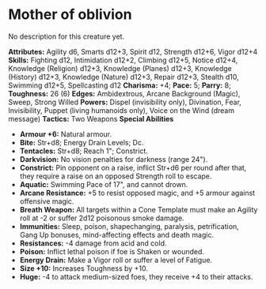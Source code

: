 # Mother of oblivion

No description for this creature yet.

**Attributes:** Agility d6, Smarts d12+3, Spirit d12, Strength d12+6,
Vigor d12+4
**Skills:** Fighting d12, Intimidation d12+2, Climbing d12+5, Notice
d12+4, Knowledge (Religion) d12+3, Knowledge (Planes) d12+3, Knowledge
(History) d12+3, Knowledge (Nature) d12+3, Repair d12+3, Stealth d10,
Swimming d12+5, Spellcasting d12
**Charisma:** +4; **Pace:** 5; **Parry:** 8; **Toughness:** 26 (6)
**Edges:** Ambidextrous, Arcane Background (Magic), Sweep, Strong
Willed
**Powers:** Dispel (invisibility only), Divination, Fear, Invisibility,
Puppet (living humanoids only), Voice on the Wind (dream message)
**Tactics:** Two Weapons
**Special Abilities**

- **Armour +6:** Natural armour.
- **Bite:** Str+d8; Energy Drain Levels; Dc.
- **Tentacles:** Str+d8; Reach 1"; Constrict.
- **Darkvision:** No vision penalties for darkness (range 24").
- **Constrict:** Pin opponent on a raise, inflict Str+d6 per round after
that, they require a raise on an opposed Strength roll to escape.
- **Aquatic:** Swimming Pace of 17", and cannot drown.
- **Arcane Resistance:** +5 to resist opposed magic, and +5 armour
against offensive magic.
- **Breath Weapon:** All targets within a Cone Template must make an
Agility roll at -2 or suffer 2d12 poisonous smoke damage.
- **Immunities:** Sleep, poison, shapechanging, paralysis,
petrification, Gang Up bonuses, mind-affecting effects and death magic.
- **Resistances:** -4 damage from acid and cold.
- **Poison:** Inflict lethal poison if foe is Shaken or wounded.
- **Energy Drain:** Make a Vigor roll or suffer a level of Fatigue.
- **Size +10:** Increases Toughness by +10.
- **Huge:** -4 to attack medium-sized foes, they receive +4 to their
attacks.
